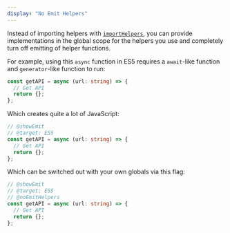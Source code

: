 ```yaml
---
display: "No Emit Helpers"
---
```


Instead of importing helpers with [`importHelpers`](#importHelpers), you can provide implementations in the global scope for the helpers you use and completely turn off emitting of helper functions.

For example, using this `async` function in ES5 requires a `await`-like function and `generator`-like function to run:

```ts twoslash
const getAPI = async (url: string) => {
  // Get API
  return {};
};
```

Which creates quite a lot of JavaScript:

```ts twoslash
// @showEmit
// @target: ES5
const getAPI = async (url: string) => {
  // Get API
  return {};
};
```

Which can be switched out with your own globals via this flag:

```ts twoslash
// @showEmit
// @target: ES5
// @noEmitHelpers
const getAPI = async (url: string) => {
  // Get API
  return {};
};
```
